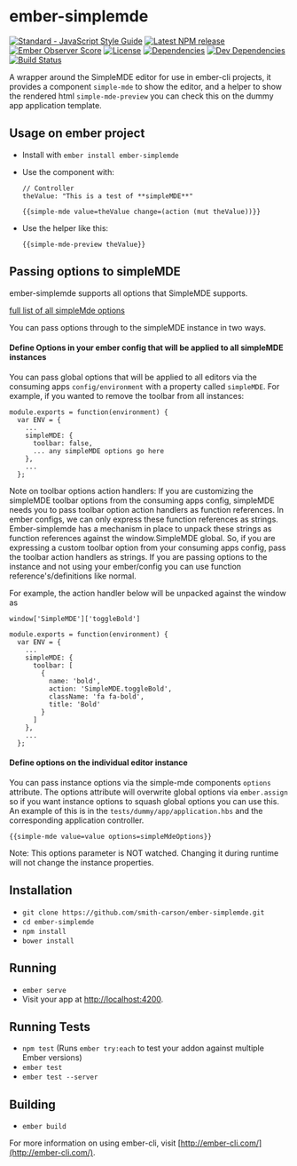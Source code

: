 # ember-simplemde
[![Standard - JavaScript Style Guide](https://img.shields.io/badge/code%20style-standard-brightgreen.svg)](http://standardjs.com/)
[![Latest NPM release](https://img.shields.io/npm/v/ember-simplemde.svg)](https://www.npmjs.com/package/ember-simplemde)
[![Ember Observer Score](http://emberobserver.com/badges/ember-simplemde.svg)](http://emberobserver.com/addons/ember-simplemde)
[![License](https://img.shields.io/npm/l/ember-simplemde.svg)](LICENSE.md)
[![Dependencies](https://img.shields.io/david/smith-carson/ember-simplemde.svg)](https://david-dm.org/smith-carson/ember-simplemde)
[![Dev Dependencies](https://img.shields.io/david/dev/smith-carson/ember-simplemde.svg)](https://david-dm.org/smith-carson/ember-simplemde#info=devDependencies)
[![Build Status](https://travis-ci.org/smith-carson/ember-simplemde.svg?branch=master)](https://travis-ci.org/smith-carson/ember-simplemde)

A wrapper around the SimpleMDE editor for use in ember-cli projects, it provides a component `simple-mde` to show the editor, and a helper to show the rendered html `simple-mde-preview` you can check this on the dummy app application template.

## Usage on ember project

* Install with `ember install ember-simplemde`

* Use the component with:

    ```
    // Controller
    theValue: "This is a test of **simpleMDE**"
    ```

    ```
    {{simple-mde value=theValue change=(action (mut theValue))}}
    ```

* Use the helper like this:

  ```
  {{simple-mde-preview theValue}}
  ```

## Passing options to simpleMDE

ember-simplemde supports all options that SimpleMDE supports.

[full list of all simpleMde options](https://github.com/NextStepWebs/simplemde-markdown-editor#configuration)

You can pass options through to the simpleMDE instance in two ways.

#### Define Options in your ember config that will be applied to all simpleMDE instances
You can pass global options that will be applied to all editors via the consuming apps `config/environment` with a property called `simpleMDE`. For example, if you wanted to remove the toolbar from all instances:

```
module.exports = function(environment) {
  var ENV = {
    ...
    simpleMDE: {
      toolbar: false,
      ... any simpleMDE options go here
    },
    ...
  };
```

Note on toolbar options action handlers: If you are customizing the simpleMDE toolbar options from the consuming apps config, simpleMDE needs you to pass toolbar option action handlers as function references. In ember configs, we can only express these function references as strings. Ember-simplemde has a mechanism in place to unpack these strings as function references against the window.SimpleMDE global. So, if you are expressing a custom toolbar option from your consuming apps config, pass the toolbar action handlers as strings.  If you are passing options to the instance and not using your ember/config you can use function reference's/definitions like normal.

For example, the action handler below will be unpacked against the window as
```
window['SimpleMDE']['toggleBold']
```

```
module.exports = function(environment) {
  var ENV = {
    ...
    simpleMDE: {
      toolbar: [
        {
          name: 'bold',
          action: 'SimpleMDE.toggleBold',
          className: 'fa fa-bold',
          title: 'Bold'
        }
      ]
    },
    ...
  };
```

#### Define options on the individual editor instance
You can pass instance options via the simple-mde components `options` attribute. The options attribute will overwrite global options via `ember.assign` so if you want instance options to squash global options you can use this. An example of this is in the `tests/dummy/app/application.hbs` and the corresponding application controller.

```
{{simple-mde value=value options=simpleMdeOptions}}
```

Note: This options parameter is NOT watched. Changing it during runtime will not change the instance properties.

## Installation

* `git clone https://github.com/smith-carson/ember-simplemde.git`
* `cd ember-simplemde`
* `npm install`
* `bower install`

## Running

* `ember serve`
* Visit your app at [http://localhost:4200](http://localhost:4200).

## Running Tests

* `npm test` (Runs `ember try:each` to test your addon against multiple Ember versions)
* `ember test`
* `ember test --server`

## Building

* `ember build`

For more information on using ember-cli, visit [http://ember-cli.com/](http://ember-cli.com/).
